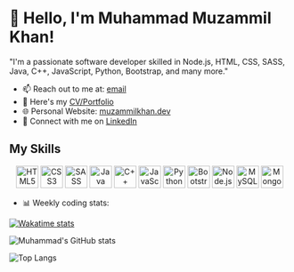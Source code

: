 # 👋 Hello, I'm Muhammad Muzammil Khan!

"I'm a passionate software developer skilled in Node.js, HTML, CSS, SASS, Java, C++, JavaScript, Python, Bootstrap, and many more."

- 📫 Reach out to me at: [email](mailto:muzammilkhan89223@email.com)
- 📄 Here's my [CV/Portfolio](https://muzammil-khan-portfolio.vercel.app/)
- 🌐 Personal Website: [muzammilkhan.dev](https://muzammil-khan-portfolio.vercel.app/)
- 🤝 Connect with me on [LinkedIn](https://www.linkedin.com/in/your-linkedin-muhammad-muzammil-khan-)


 <h2>My Skills</h2>
<p align="center">
    <img src="https://cdn.jsdelivr.net/gh/devicons/devicon/icons/html5/html5-original-wordmark.svg" alt="HTML5" width="40"/> 
    <img src="https://cdn.jsdelivr.net/gh/devicons/devicon/icons/css3/css3-original-wordmark.svg" alt="CSS3" width="40"/> 
    <img src="https://cdn.jsdelivr.net/gh/devicons/devicon/icons/sass/sass-original.svg" alt="SASS" width="40"/> 
    <img src="https://cdn.jsdelivr.net/gh/devicons/devicon/icons/java/java-original-wordmark.svg" alt="Java" width="40"/> 
    <img src="https://cdn.jsdelivr.net/gh/devicons/devicon/icons/cplusplus/cplusplus-original.svg" alt="C++" width="40"/> 
    <img src="https://cdn.jsdelivr.net/gh/devicons/devicon/icons/javascript/javascript-original.svg" alt="JavaScript" width="40"/> 
    <img src="https://cdn.jsdelivr.net/gh/devicons/devicon/icons/python/python-original-wordmark.svg" alt="Python" width="40"/> 
    <img src="https://cdn.jsdelivr.net/gh/devicons/devicon/icons/bootstrap/bootstrap-plain-wordmark.svg" alt="Bootstrap" width="40"/> 
    <img src="https://cdn.jsdelivr.net/gh/devicons/devicon/icons/nodejs/nodejs-original-wordmark.svg" alt="Node.js" width="40"/> 
    <img src="https://cdn.jsdelivr.net/gh/devicons/devicon/icons/mysql/mysql-original-wordmark.svg" alt="MySQL" width="40"/> 
    <img src="https://cdn.jsdelivr.net/gh/devicons/devicon/icons/mongodb/mongodb-original-wordmark.svg" alt="MongoDB" width="40"/> 
</p>




- 📊 Weekly coding stats:

[![Wakatime stats](https://github-readme-stats.vercel.app/api/wakatime?username=muzammil14&layout=compact)](https://github.com/anuraghazra/github-readme-stats)

<p><img src="https://github-readme-stats.vercel.app/api?username=Muzammil8989&amp;show_icons=true&amp;theme=radical" alt="Muhammad's GitHub stats"></>
<p></p><img src="https://github-readme-stats.vercel.app/api/top-langs/?username=Muzammil8989&amp;layout=compact" alt="Top Langs"></p>



